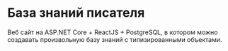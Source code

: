 # База знаний писателя
Веб сайт на ASP.NET Core + ReactJS + PostgreSQL, в котором можно создавать произвольную базу знаний с типизированными объектами.

